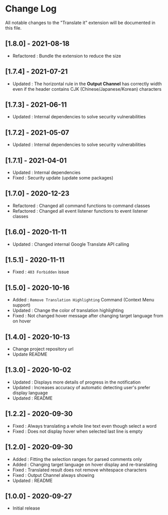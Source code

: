 # Change Log

All notable changes to the "Translate it" extension will be documented in this file.

## [1.8.0] - 2021-08-18

- Refactored : Bundle the extension to reduce the size

## [1.7.4] - 2021-07-21

- Updated : The horizontal rule in the **Output Channel** has correctly width even if the header contains CJK (Chinese/Japanese/Korean) characters

## [1.7.3] - 2021-06-11

- Updated : Internal dependencies to solve security vulnerabilities

## [1.7.2] - 2021-05-07

- Updated : Internal dependencies to solve security vulnerabilities

## [1.7.1] - 2021-04-01

- Updated : Internal dependencies
- Fixed : Security update (update some packages)

## [1.7.0] - 2020-12-23

- Refactored : Changed all command functions to command classes
- Refactored : Changed all event listener functions to event listener classes

## [1.6.0] - 2020-11-11

- Updated : Changed internal Google Translate API calling

## [1.5.1] - 2020-11-11

- Fixed : `403 Forbidden` issue

## [1.5.0] - 2020-10-16

- Added : `Remove Translation Highlighting` Command (Context Menu support)
- Updated : Change the color of translation highlighting
- Fixed : Not changed hover message after changing target language from on hover

## [1.4.0] - 2020-10-13

- Change project repository url
- Update README

## [1.3.0] - 2020-10-02

- Updated : Displays more details of progress in the notification
- Updated : Increases accuracy of automatic detecting user's prefer display language
- Updated : README

## [1.2.2] - 2020-09-30

- Fixed : Always translating a whole line text even though select a word
- Fixed : Does not display hover when selected last line is empty

## [1.2.0] - 2020-09-30

- Added : Fitting the selection ranges for parsed comments only
- Added : Changing target language on hover display and re-translating
- Fixed : Translated result does not remove whitespace characters
- Fixed : Output Channel always showing
- Updated : README

## [1.0.0] - 2020-09-27

- Initial release

